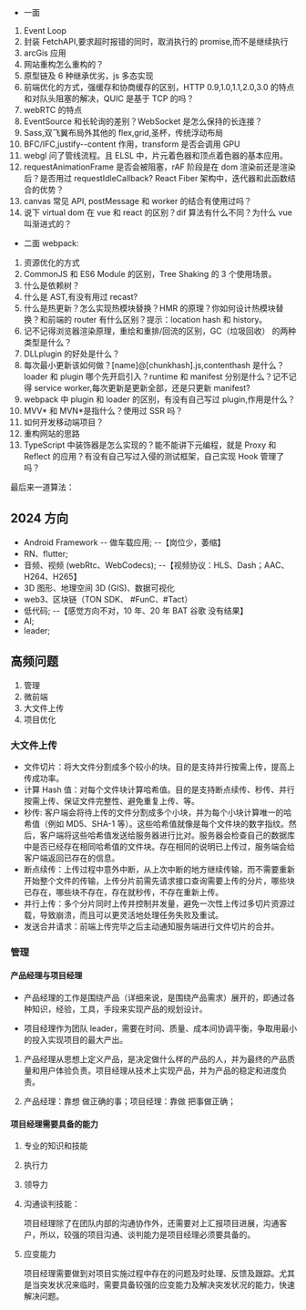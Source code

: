 - 一面

1. Event Loop
2. 封装 FetchAPI,要求超时报错的同时，取消执行的 promise,而不是继续执行
3. arcGis 应用
4. 网站重构怎么重构的？
5. 原型链及 6 种继承优劣，js 多态实现
6. 前端优化的方式，强缓存和协商缓存的区别，HTTP 0.9,1.0,1.1,2.0,3.0 的特点和对队头阻塞的解决，QUIC 是基于 TCP 的吗？
7. webRTC 的特点
8. EventSource 和长轮询的差别？WebSocket 是怎么保持的长连接？
9. Sass,双飞翼布局外其他的 flex,grid,圣杯，传统浮动布局
10. BFC/IFC,justify--content 作用，transform 是否会调用 GPU
11. webgl 问了管线流程。且 ELSL 中，片元着色器和顶点着色器的基本应用。
12. requestAnimationFrame 是否会被阻塞，rAF 阶段是在 dom 渲染前还是渲染后？是否用过 requestIdleCallback? React Fiber 架构中，迭代器和此函数结合的优势？
13. canvas 常见 API, postMessage 和 worker 的结合有使用过吗？
14. 说下 virtual dom 在 vue 和 react 的区别？dif 算法有什么不同？为什么 vue 叫渐进式的？

- 二面 webpack:

1. 资源优化的方式
2. CommonJS 和 ES6 Module 的区别，Tree Shaking 的 3 个使用场景。
3. 什么是依赖树？
4. 什么是 AST,有没有用过 recast?
5. 什么是热更新？怎么实现热模块替换？HMR 的原理？你如何设计热模块替换？和前端的 router 有什么区别？提示：location hash 和 history。
6. 记不记得浏览器渲染原理，重绘和重排/回流的区别，GC（垃圾回收） 的两种类型是什么？
7. DLLplugin 的好处是什么？
8. 每次最小更新该如何做？[name]@[chunkhash].js,contenthash 是什么？loader 和 plugin 哪个先开启引入？runtime 和 manifest 分别是什么？记不记得 service worker,每次更新是更新全部，还是只更新 manifest?
9. webpack 中 plugin 和 loader 的区别，有没有自己写过 plugin,作用是什么？
10. MVV* 和 MVN*是指什么？使用过 SSR 吗？
11. 如何开发移动端项目？
12. 重构网站的思路
13. TypeScript 中装饰器是怎么实现的？能不能讲下元编程，就是 Proxy 和 Reflect 的应用？有没有自己写过入侵的测试框架，自己实现 Hook 管理了吗？

最后来一道算法：

## 2024 方向

- Android Framework -- 做车载应用; --【岗位少，萎缩】
- RN、flutter;
- 音频、视频 (webRtc、WebCodecs); --【视频协议：HLS、Dash；AAC、H264、H265】
- 3D 图形、地理空间 3D (GIS)、数据可视化
- web3、区块链（TON SDK、 #FunC、#Tact）
- 低代码; --【感觉方向不对，10 年、20 年 BAT 谷歌 没有结果】
- AI;
- leader;

## 高频问题

1. 管理
2. 微前端
3. 大文件上传
4. 项目优化

### 大文件上传

- 文件切片：将大文件分割成多个较小的块。目的是支持并行按需上传，提高上传成功率。
- 计算 Hash 值：对每个文件块计算哈希值。目的是支持断点续传、秒传、并行按需上传、保证文件完整性、避免重复上传、等。
- 秒传: 客户端会将待上传的文件分割成多个小块，并为每个小块计算唯一的哈希值（例如 MD5、SHA-1 等）。这些哈希值就像是每个文件块的数字指纹。然后，客户端将这些哈希值发送给服务器进行比对。服务器会检查自己的数据库中是否已经存在相同哈希值的文件块。存在相同的说明已上传过，服务端会给客户端返回已存在的信息。
- 断点续传：上传过程中意外中断，从上次中断的地方继续传输，而不需要重新开始整个文件的传输，上传分片前需先请求接口查询需要上传的分片，哪些块已存在，哪些块不存在，存在就秒传，不存在重新上传。
- 并行上传：多个分片同时上传并控制并发量，避免一次性上传过多切片资源过载，导致崩溃，而且可以更灵活地处理任务失败及重试。
- 发送合并请求：前端上传完毕之后主动通知服务端进行文件切片的合并。

### 管理

#### 产品经理与项目经理

- 产品经理的工作是围绕产品（详细来说，是围绕产品需求）展开的，即通过各种知识，经验，工具，手段来实现产品的规划设计。

- 项目经理作为团队 leader，需要在时间、质量、成本间协调平衡，争取用最小的投入实现项目的最大产出。

1. 产品经理从思想上定义产品，是决定做什么样的产品的人，并为最终的产品质量和用户体验负责。项目经理从技术上实现产品，并为产品的稳定和进度负责。

2. 产品经理：靠想 做正确的事；项目经理：靠做 把事做正确；

#### 项目经理需要具备的能力

1. 专业的知识和技能
2. 执行力
3. 领导力
4. 沟通谈判技能：

   项目经理除了在团队内部的沟通协作外，还需要对上汇报项目进展，沟通客户，所以，较强的项目沟通、谈判能力是项目经理必须要具备的。

5. 应变能力

   项目经理需要做到对项目实施过程中存在的问题及时处理、反馈及跟踪。尤其是当突发状况来临时，需要具备较强的应变能力及解决突发状况的能力，快速解决问题。

